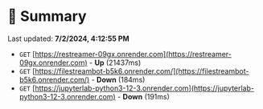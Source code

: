 # 📖 Summary
Last updated: **7/2/2024, 4:12:55 PM**

- `GET` [https://restreamer-09gx.onrender.com](https://restreamer-09gx.onrender.com) - **Up** (21437ms)
- `GET` [https://filestreambot-b5k6.onrender.com/](https://filestreambot-b5k6.onrender.com/) - **Down** (184ms)
- `GET` [https://jupyterlab-python3-12-3.onrender.com](https://jupyterlab-python3-12-3.onrender.com) - **Down** (191ms)
